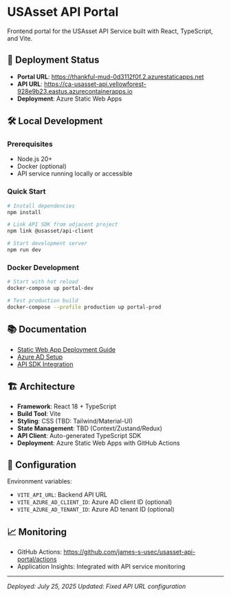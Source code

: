 # USAsset API Portal

Frontend portal for the USAsset API Service built with React, TypeScript, and Vite.

## 🚀 Deployment Status

- **Portal URL**: https://thankful-mud-0d3112f0f.2.azurestaticapps.net
- **API URL**: https://ca-usasset-api.yellowforest-928e9b23.eastus.azurecontainerapps.io
- **Deployment**: Azure Static Web Apps

## 🛠️ Local Development

### Prerequisites
- Node.js 20+
- Docker (optional)
- API service running locally or accessible

### Quick Start

```bash
# Install dependencies
npm install

# Link API SDK from adjacent project
npm link @usasset/api-client

# Start development server
npm run dev
```

### Docker Development

```bash
# Start with hot reload
docker-compose up portal-dev

# Test production build
docker-compose --profile production up portal-prod
```

## 📚 Documentation

- [Static Web App Deployment Guide](./deployment/azure/static-web-app-deployment.md)
- [Azure AD Setup](./deployment/azure/azure-ad-setup.md)
- [API SDK Integration](../usasset-api-service/docs/sops/sdk-vite-integration.md)

## 🏗️ Architecture

- **Framework**: React 18 + TypeScript
- **Build Tool**: Vite
- **Styling**: CSS (TBD: Tailwind/Material-UI)
- **State Management**: TBD (Context/Zustand/Redux)
- **API Client**: Auto-generated TypeScript SDK
- **Deployment**: Azure Static Web Apps with GitHub Actions

## 🔧 Configuration

Environment variables:
- `VITE_API_URL`: Backend API URL
- `VITE_AZURE_AD_CLIENT_ID`: Azure AD client ID (optional)
- `VITE_AZURE_AD_TENANT_ID`: Azure AD tenant ID (optional)

## 📈 Monitoring

- GitHub Actions: https://github.com/james-s-usec/usasset-api-portal/actions
- Application Insights: Integrated with API service monitoring

---

*Deployed: July 25, 2025*
*Updated: Fixed API URL configuration*
